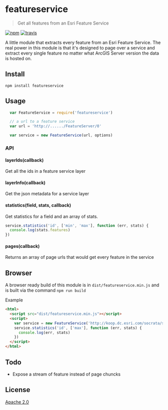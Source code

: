 # featureservice

> Get all features from an Esri Feature Service

[![npm][npm-image]][npm-url]
[![travis][travis-image]][travis-url]

[npm-image]: https://img.shields.io/npm/v/featureservice.svg?style=flat-square
[npm-url]: https://www.npmjs.com/package/featureservice
[travis-image]: https://img.shields.io/travis/koopjs/featureservice.svg?style=flat-square
[travis-url]: https://travis-ci.org/koopjs/featureservice

A little module that extracts every feature from an Esri Feature Service. The real power in this module is that it's designed to page over a service and extract every single feature no matter what ArcGIS Server version the data is hosted on.

## Install

```
npm install featureservice
```

## Usage

```javascript
  var FeatureService = require('featureservice')

  // a url to a feature service
  var url = 'http://....../FeatureServer/0'

  var service = new FeatureService(url, options)
```

### API

#### layerIds(callback)
Get all the ids in a feature service layer

#### layerInfo(callback)
Get the json metadata for a service layer

#### statistics(field, stats, callback)
Get statistics for a field and an array of stats.

```javascript
service.statistics('id', ['min', 'max'], function (err, stats) {
  console.log(stats.features)
})

```

#### pages(callback)
Returns an array of page urls that would get every feature in the service

## Browser

A browser ready build of this module is in `dist/featureservice.min.js` and is built via the command `npm run build`

Example
```html
<html>
  <script src="dist/featureservice.min.js"></script>
  <script>
    var service = new FeatureService('http://koop.dc.esri.com/socrata/seattle/2tje-83f6/FeatureServer/0', {})
    service.statistics('id', ['max'], function (err, stats) {
      console.log(err, stats)
    })
  </script>
</html>

```

## Todo

* Expose a stream of feature instead of page chuncks

## License

[Apache 2.0](LICENSE)

<!-- [](Esri Tags: ArcGIS Web Mapping GeoJson FeatureServices) -->
<!-- [](Esri Language: JavaScript) -->
